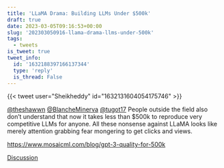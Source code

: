 ```yaml
---
title: 'LLaMA Drama: Building LLMs Under $500k'
draft: true
date: 2023-03-05T09:16:53+00:00
slug: '202303050916-llama-drama-llms-under-500k'
tags:
  - tweets
is_tweet: true
tweet_info:
  id: '1632188397166137344'
  type: 'reply'
  is_thread: False
---
```




{{< tweet user="Sheikheddy" id="1632131604054175746" >}}

[@theshawwn](https://x.com/theshawwn) [@BlancheMinerva](https://x.com/BlancheMinerva) [@tugot17](https://x.com/tugot17) People outside the field also don’t understand that now it takes less than $500k to reproduce very competitive LLMs for anyone. All these nonsense against LLaMA looks like merely attention grabbing fear mongering to get clicks and views.

<https://www.mosaicml.com/blog/gpt-3-quality-for-500k>

[Discussion](https://x.com/sytelus/status/1632188397166137344)
